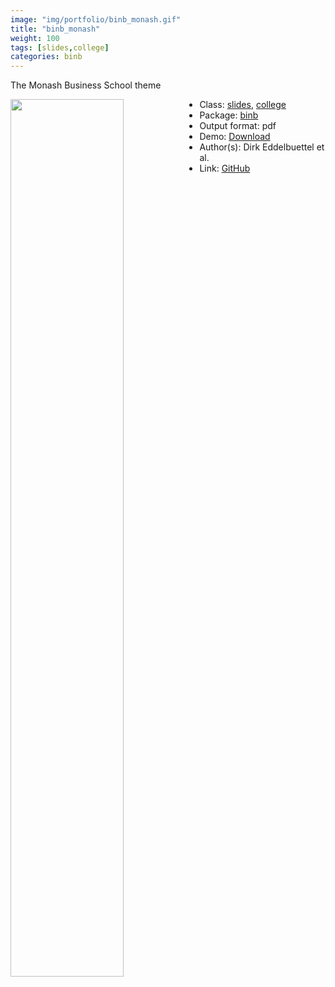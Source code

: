 ```yaml
---
image: "img/portfolio/binb_monash.gif"
title: "binb_monash"
weight: 100
tags: [slides,college]
categories: binb
---
```


The Monash Business School theme

<!--more-->

<img class = "jf-image-shadow" src="../../img/portfolio/binb_monash.gif" style="display: block; margin: auto;" width="60%"  align="left">

- Class: [slides](../../tags/slides), [college](../../tags/college)
- Package: [binb](binb)
- Output format: pdf
- Demo: [Download](https://eddelbuettel.github.io/binb/monashDemo.pdf)
- Author(s): Dirk Eddelbuettel et al.
- Link: [GitHub](https://github.com/eddelbuettel/binb)


